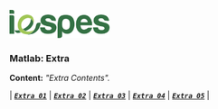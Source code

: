 [iespes]: https://www.iespes.com.br "Instituto Esperança de Ensino Superior"

[<img height="50px" src="https://raw.githubusercontent.com/dreisss/iespes-extra/main/design/logos/logo.svg" />][iespes]

### Matlab: Extra

**Content:** _"Extra Contents"._

| [**_`Extra 01`_**](./extra01.m)
| [**_`Extra 02`_**](./extra02.m)
| [**_`Extra 03`_**](./extra03.m)
| [**_`Extra 04`_**](./extra04.m)
| [**_`Extra 05`_**](./extra05.m) |
